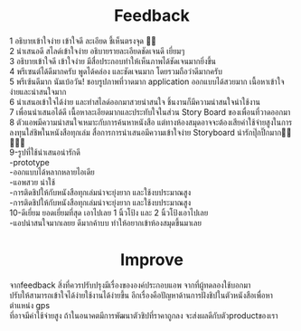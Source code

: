 # <h1  align="center"> Feedback </h1>

1 อธิบายเข้าใจง่าย เข้าใจดี ละเอียด ชี้เห็นตรงจุด 👍🏻  
2 นำเสนอดี สไลด์เข้าใจง่าย อธิบายรายละเอียดชัดเจนดี เยี่ยมๆ  
3 อธิบายเข้าใจดี เข้าใจง่าย มีสื่อประกอบทำให้เห็นภาพได้ชัดเจนมากยิ่งขึ้น  
4 พรีเซนต์ได้ดีมากครับ พูดได้คล่อง และชัดเจนมาก โดยรวมถือว่าดีมากครับ  
5 พรีเซ้นดีมาก นัมเบ้อวัน! ชอบรูปภาพที่วาดมาก application ออกแบบได้สวยมาก เนื้อหาเข้าใจง่ายและน่าสนใจมาก  
6 นำเสนอเข้าใจได้ง่าย และทำสไลด์ออกมาสวยน่าสนใจ ชิ้นงานก็มีความน่าสนใจน่าใช้งาน  
7 เพื่อนนำเสนอได้ดี เนื้อหาละเอียดมากและประทับใจในส่วน Story Board ของเพื่อนที่วาดออกมา  
8 ตัวแอพมีความน่าสนใจเหมาะกับการค้นหาหนังสือ แต่ทางห้องสมุดอาจจะต้องเสียค่าใช้จ่ายสูงในการลงทุนใส่ชิพในหนังสือทุกเล่ม สื่อการการนำเสนอมีความเข้าใจง่าย Storyboard น่ารักปุ๊กปิ๊กมาก🧡💛💚💙💜  
9-รูปที่ใช้นำเสนอน่ารักดี   
 -prototype  
 -ออกแบบได้หลากหลายไอเดีย  
 -แอพสวย น่าใช้  
 -การติดชิปให้กับหนังสือทุกเล่มน่าจะยุ่งยาก และใช้งบประมาณสูง  
 -การติดชิปให้กับหนังสือทุกเล่มน่าจะยุ่งยาก และใช้งบประมาณสูง   
10-ดีเยี่ยม ยอดเยี่ยมที่สุด เอาไปเลย 1 นิ้วโป้ง และ 2 นิ้วโป้งเอาไปเลย    
  -แอปน่าสนใจมากเลยย ดีมากค้าบบ ทำให้อยากเข้าห้องสมุดขึ้นมาเลย  

# <h1  align="center"> Improve </h1>  

จากfeedback สิ่งที่ควรปรับปรุงมีเรื่องขององค์ประกอบแอพ จากที่ผู้ทดลองใช้บอกมา   
ปรับให้สามารถเข้าใจได้ง่ายใช้งานได้ง่ายขึ้น อีกเรื่องคือปัญหาด้านการฝังชิปในตัวหนังสือเพื่อหาตำแหน่ง gps   
ที่อาจมีค่าใช้จ่ายสูง ถ้าในอนาคตมีการพัฒนาตัวชิปที่ราคาถูกลง จะส่งผลดีกับตัวproductของเรา  
